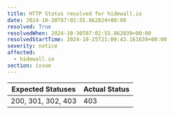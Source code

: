 ```yaml
---
title: HTTP Status resolved for hidewall.io
date: 2024-10-30T07:02:55.862024+00:00
resolved: True
resolvedWhen: 2024-10-30T07:02:55.862039+00:00
resolvedStartTime: 2024-10-25T21:09:43.161639+00:00
severity: notice
affected:
  - hidewall.io
section: issue
---
```


| Expected Statuses | Actual Status  |
|-------------------|----------------|
| 200, 301, 302, 403 | 403 |
